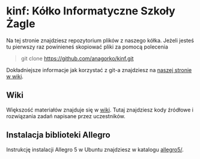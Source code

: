 kinf: Kółko Informatyczne Szkoły Żagle
====

Na tej stronie znajdziesz repozytorium plików z naszego kółka. Jeżeli jesteś tu pierwszy
raz powinieneś skopiować pliki za pomocą polecenia

>git clone https://github.com/anagorko/kinf.git

Dokładniejsze informacje jak korzystać z git-a znajdziesz na [naszej stronie w wiki](https://github.com/anagorko/kinf/wiki/Jak-używać-git-a%3F).

## Wiki

Większość materiałów znajduje się w [wiki](https://github.com/anagorko/kinf/wiki). Tutaj znajdziesz kody źródłowe i rozwiązania zadań
  napisane przez uczestników.

## Instalacja biblioteki Allegro

Instrukcję instalacji Allegro 5 w Ubuntu znajdziesz w katalogu [allegro5/](allegro5/).
